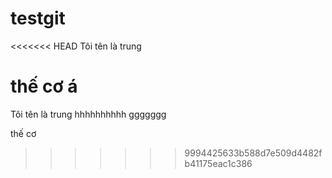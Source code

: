# testgit
<<<<<<< HEAD
Tôi tên là trung

thế cơ á
=======
Tôi tên là trung 
hhhhhhhhhh
ggggggg

thế cơ
>>>>>>> 9994425633b588d7e509d4482fb41175eac1c386
